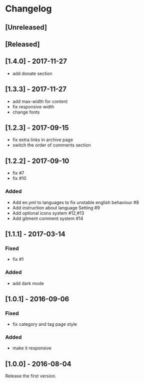 # Changelog

## [Unreleased]



## [Released]

## [1.4.0] - 2017-11-27

- add donate section


## [1.3.3] - 2017-11-27

- add max-width for content
- fix responsive width
- change fonts

## [1.2.3] - 2017-09-15

- fix extra links in archive page
- switch the order of comments section


## [1.2.2] - 2017-09-10

- fix #7
- fix #10

### Added

- Add en.yml to languages to fix unstable english behaviour #8
- Add instruction about language Setting #9
- Add optional icons system #12,#13
- Add gitment comment system #14


## [1.1.1] - 2017-03-14

### Fixed

- fix #1

### Added

- add dark mode


## [1.0.1] - 2016-09-06

### Fixed

- fix category and tag page style

### Added

- make it responsive


## [1.0.0] - 2016-08-04

Release the first version.
